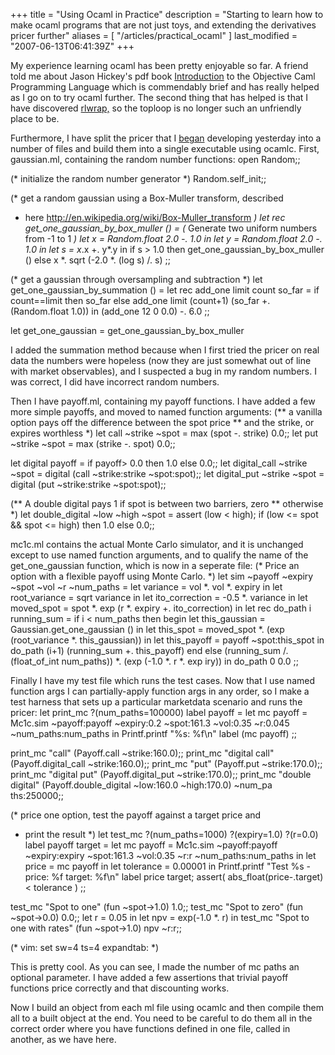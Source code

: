 +++
title = "Using Ocaml in Practice"
description = "Starting to learn how to make ocaml programs that are not just toys, and extending the derivatives pricer further"
aliases = [ "/articles/practical_ocaml" ]
last_modified = "2007-06-13T06:41:39Z"
+++


My experience learning ocaml has been pretty enjoyable so far. A friend
told me about Jason Hickey's pdf book [Introduction][5] to the Objective
Caml Programming Language which is commendably brief and has really
helped as I go on to try ocaml further. The second thing that has
helped is that I have discovered [rlwrap,][6] so the toploop is no longer
such an unfriendly place to be.

Furthermore, I have split the pricer that I [began][7] developing
yesterday into a number of files and build them into a single
executable using ocamlc. First, gaussian.ml, containing the random
number functions:
open Random;;

(* initialize the random number generator *)
Random.self_init;;

(* get a random gaussian using a Box-Muller transform, described
* here http://en.wikipedia.org/wiki/Box-Muller_transform *)
let rec get_one_gaussian_by_box_muller () =
(* Generate two uniform numbers from -1 to 1 *)
let x = Random.float 2.0 -. 1.0 in
let y = Random.float 2.0 -. 1.0 in
let s = x*.x +. y*.y in
if s > 1.0 then get_one_gaussian_by_box_muller ()
else x *. sqrt (-2.0 *. (log s) /. s)
;;

(* get a gaussian through oversampling and subtraction *)
let get_one_gaussian_by_summation () =
let rec add_one limit count so_far =
if count==limit then so_far
else add_one limit (count+1) (so_far +. (Random.float 1.0)) in
(add_one 12 0 0.0) -. 6.0
;;

let get_one_gaussian = get_one_gaussian_by_box_muller

I added the summation method because when I first tried the pricer on
real data the numbers were hopeless (now they are just somewhat out of
line with market observables), and I suspected a bug in my random
numbers. I was correct, I did have incorrect random numbers.

Then I have payoff.ml, containing my payoff functions. I have added a
few more simple payoffs, and moved to named function arguments:
(** a vanilla option pays off the difference between the spot price
** and the strike, or expires worthless *)
let call ~strike ~spot = max (spot -. strike) 0.0;;
let put ~strike ~spot = max (strike -. spot) 0.0;;

let digital payoff = if payoff> 0.0 then 1.0 else 0.0;;
let digital_call ~strike ~spot = digital (call ~strike:strike ~spot:spot);;
let digital_put ~strike ~spot = digital (put ~strike:strike ~spot:spot);;

(** A double digital pays 1 if spot is between two barriers, zero
** otherwise *)
let double_digital ~low ~high ~spot =
assert (low < high);
if (low <= spot && spot <= high) then 1.0
else 0.0;;

mc1c.ml contains the actual Monte Carlo simulator, and it is unchanged
except to use named function arguments, and to qualify the name of the
get_one_gaussian function, which is now in a seperate file:
(* Price an option with a flexible payoff using Monte Carlo. *)
let sim ~payoff ~expiry ~spot ~vol ~r ~num_paths =
let variance = vol *. vol *. expiry in
let root_variance = sqrt variance in
let ito_correction = -0.5 *. variance in
let moved_spot = spot *. exp (r *. expiry +. ito_correction) in
let rec do_path i running_sum =
if i < num_paths then begin
let this_gaussian = Gaussian.get_one_gaussian () in
let this_spot = moved_spot *. (exp (root_variance *. this_gaussian))
in
let this_payoff = payoff ~spot:this_spot in
do_path (i+1) (running_sum +. this_payoff)
end
else (running_sum /. (float_of_int num_paths)) *. (exp (-1.0 *. r *. exp
iry))
in
do_path 0 0.0
;;

Finally I have my test file which runs the test cases. Now that I use
named function args I can partially-apply function args in any order,
so I make a test harness that sets up a particular marketdata scenario
and runs the pricer:
let print_mc ?(num_paths=100000) label payoff =
let mc payoff =
Mc1c.sim
~payoff:payoff
~expiry:0.2
~spot:161.3
~vol:0.35
~r:0.045
~num_paths:num_paths
in
Printf.printf "%s: %f\n" label (mc payoff)
;;

print_mc "call" (Payoff.call ~strike:160.0);;
print_mc "digital call" (Payoff.digital_call ~strike:160.0);;
print_mc "put" (Payoff.put ~strike:170.0);;
print_mc "digital put" (Payoff.digital_put ~strike:170.0);;
print_mc "double digital" (Payoff.double_digital ~low:160.0 ~high:170.0) ~num_pa
ths:250000;;

(* price one option, test the payoff against a target price and
* print the result  *)
let test_mc ?(num_paths=1000) ?(expiry=1.0) ?(r=0.0) label payoff target =
let mc payoff =
Mc1c.sim
~payoff:payoff
~expiry:expiry
~spot:161.3
~vol:0.35
~r:r
~num_paths:num_paths
in
let price = mc payoff in
let tolerance = 0.00001 in
Printf.printf "Test %s - price: %f target: %f\n" label price target;
assert( abs_float(price-.target) < tolerance )
;;

test_mc "Spot to one" (fun ~spot->1.0) 1.0;;
test_mc "Spot to zero" (fun ~spot->0.0) 0.0;;
let r = 0.05 in
let npv =  exp(-1.0 *. r) in
test_mc "Spot to one with rates" (fun ~spot->1.0) npv ~r:r;;

(* vim: set sw=4 ts=4 expandtab: *)

This is pretty cool. As you can see, I made the number of mc paths an
optional parameter. I have added a few assertions that trivial payoff
functions price correctly and that discounting works.

Now I build an object from each ml file using ocamlc and then compile
them all to a built object at the end. You need to be careful to do
them all in the correct order where you have functions defined in one
file, called in another, as we have here.

[1]: http://www.uncarved.com/articles/practical_ocaml
[2]: http://www.uncarved.com/
[3]: http://www.uncarved.com/articles/contact
[4]: http://www.uncarved.com/login/
[5]: http://www.cs.caltech.edu/courses/cs134/cs134b/book.pdf
[6]: http://utopia.knoware.nl/~hlub/uck/rlwrap/
[7]: http://www.uncarved.com/blog/ocaml_deriv_1.mrk
[8]: http://www.uncarved.com/tags/computers

